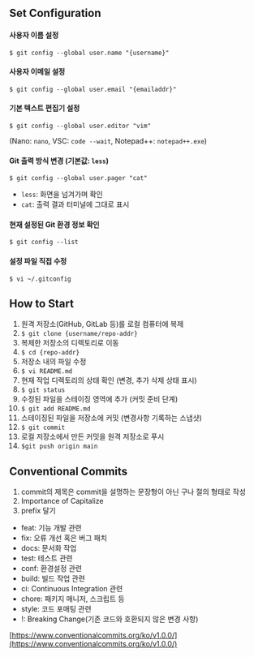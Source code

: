 ## Set Configuration

#### 사용자 이름 설정

`$ git config --global user.name "{username}"`

#### 사용자 이메일 설정

`$ git config --global user.email "{emailaddr}"`

#### 기본 텍스트 편집기 설정

`$ git config --global user.editor "vim"`

(Nano: `nano`, VSC: `code --wait`, Notepad++: `notepad++.exe`)

#### Git 출력 방식 변경 (기본값: `less`)

`$ git config --global user.pager "cat"`

-   `less`: 화면을 넘겨가며 확인
-   `cat`: 출력 결과 터미널에 그대로 표시

#### 현재 설정된 Git 환경 정보 확인

`$ git config --list`

#### 설정 파일 직접 수정

`$ vi ~/.gitconfig`

## How to Start

1.  원격 저장소(GitHub, GitLab 등)를 로컬 컴퓨터에 복제
2.  `$ git clone {username/repo-addr}`
3.  복제한 저장소의 디렉토리로 이동
4.  `$ cd {repo-addr}`
5.  저장소 내의 파일 수정
6.  `$ vi README.md`
7.  현재 작업 디렉토리의 상태 확인 (변경, 추가 삭제 상태 표시)
8.  `$ git status`
9.  수정된 파일을 스테이징 영역에 추가 (커밋 준비 단계)
10.  `$ git add README.md`
11.  스테이징된 파일을 저장소에 커밋 (변경사항 기록하는 스냅샷)
12.  `$ git commit`
13.  로컬 저장소에서 만든 커밋을 원격 저장소로 푸시
14.  `$git push origin main`

## Conventional Commits

1.  commit의 제목은 commit을 설명하는 문장형이 아닌 구나 절의 형태로 작성
2.  Importance of Capitalize
3.  prefix 달기

-   feat: 기능 개발 관련
-   fix: 오류 개선 혹은 버그 패치
-   docs: 문서화 작업
-   test: 테스트 관련
-   conf: 환경설정 관련
-   build: 빌드 작업 관련
-   ci: Continuous Integration 관련
-   chore: 패키지 매니저, 스크립트 등
-   style: 코드 포매팅 관련
-   !: Breaking Change(기존 코드와 호환되지 않은 변경 사항)

[https://www.conventionalcommits.org/ko/v1.0.0/](https://www.conventionalcommits.org/ko/v1.0.0/)
